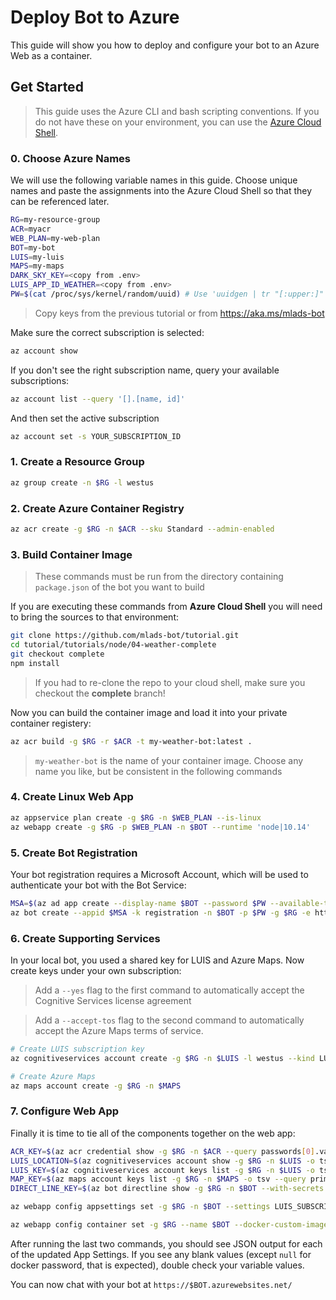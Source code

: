 # Deploy Bot to Azure

This guide will show you how to deploy and configure your bot to an Azure Web as a container.

## Get Started

> This guide uses the Azure CLI and bash scripting conventions. If you do not have these on your environment, you can use the [Azure Cloud Shell](http://shell.azure.com).

### 0. Choose Azure Names

We will use the following variable names in this guide. Choose unique names and paste the assignments into the Azure Cloud Shell so that they can be referenced later.

```bash
RG=my-resource-group
ACR=myacr
WEB_PLAN=my-web-plan
BOT=my-bot
LUIS=my-luis
MAPS=my-maps
DARK_SKY_KEY=<copy from .env>
LUIS_APP_ID_WEATHER=<copy from .env>
PW=$(cat /proc/sys/kernel/random/uuid) # Use 'uuidgen | tr "[:upper:]" "[:lower:]"' if you're on MAC
```

> Copy keys from the previous tutorial or from https://aka.ms/mlads-bot

Make sure the correct subscription is selected:

```bash
az account show
```

If you don't see the right subscription name, query your available subscriptions:

```bash
az account list --query '[].[name, id]'
```

And then set the active subscription

```bash
az account set -s YOUR_SUBSCRIPTION_ID
```

### 1. Create a Resource Group

```bash
az group create -n $RG -l westus
```

### 2. Create Azure Container Registry

```bash
az acr create -g $RG -n $ACR --sku Standard --admin-enabled
```

### 3. Build Container Image

> These commands must be run from the directory containing `package.json` of the bot you want to build

If you are executing these commands from __Azure Cloud Shell__ you will need to bring the sources to that environment:

```bash
git clone https://github.com/mlads-bot/tutorial.git
cd tutorial/tutorials/node/04-weather-complete
git checkout complete
npm install
```

> If you had to re-clone the repo to your cloud shell, make sure you checkout the __complete__ branch!

Now you can build the container image and load it into your private container registery:

```bash
az acr build -g $RG -r $ACR -t my-weather-bot:latest .
```

> `my-weather-bot` is the name of your container image. Choose any name you like, but be consistent in the following commands

### 4. Create Linux Web App

```bash
az appservice plan create -g $RG -n $WEB_PLAN --is-linux
az webapp create -g $RG -p $WEB_PLAN -n $BOT --runtime 'node|10.14'
```

### 5. Create Bot Registration

Your bot registration requires a Microsoft Account, which will be used to authenticate your bot with the Bot Service:

```bash
MSA=$(az ad app create --display-name $BOT --password $PW --available-to-other-tenants --query appId -o tsv --identifier-uris https://github.com/mlads-bot/tutorial/)
az bot create --appid $MSA -k registration -n $BOT -p $PW -g $RG -e https://$BOT.azurewebsites.net/api/messages
```

### 6. Create Supporting Services

In your local bot, you used a shared key for LUIS and Azure Maps. Now create keys under your own subscription:

> Add a `--yes` flag to the first command to automatically accept the Cognitive Services license agreement

> Add a `--accept-tos` flag to the second command to automatically accept the Azure Maps terms of service.

```bash
# Create LUIS subscription key
az cognitiveservices account create -g $RG -n $LUIS -l westus --kind LUIS --sku S0

# Create Azure Maps
az maps account create -g $RG -n $MAPS
```

### 7. Configure Web App

Finally it is time to tie all of the components together on the web app:

```bash
ACR_KEY=$(az acr credential show -g $RG -n $ACR --query passwords[0].value -o tsv)
LUIS_LOCATION=$(az cognitiveservices account show -g $RG -n $LUIS -o tsv --query location)
LUIS_KEY=$(az cognitiveservices account keys list -g $RG -n $LUIS -o tsv --query key1)
MAP_KEY=$(az maps account keys list -g $RG -n $MAPS -o tsv --query primaryKey)
DIRECT_LINE_KEY=$(az bot directline show -g $RG -n $BOT --with-secrets --query properties.properties.sites[0].key -o tsv)

az webapp config appsettings set -g $RG -n $BOT --settings LUIS_SUBSCRIPTION_KEY=$LUIS_KEY LUIS_SUBSCRIPTION_REGION=$LUIS_LOCATION LUIS_APP_ID_WEATHER=$LUIS_APP_ID_WEATHER MSA_APP_ID=$MSA MSA_PASSWORD=$PW MAP_KEY=$MAP_KEY DARK_SKY_KEY=$DARK_SKY_KEY DIRECT_LINE_KEY=$DIRECT_LINE_KEY

az webapp config container set -g $RG --name $BOT --docker-custom-image-name $ACR.azurecr.io/my-weather-bot:latest --docker-registry-server-password $ACR_KEY --docker-registry-server-url https://$ACR.azurecr.io --docker-registry-server-user $ACR
```

After running the last two commands, you should see JSON output for each of the updated App Settings. If you see any blank values (except `null` for docker password, that is expected), double check your variable values.

You can now chat with your bot at `https://$BOT.azurewebsites.net/`
